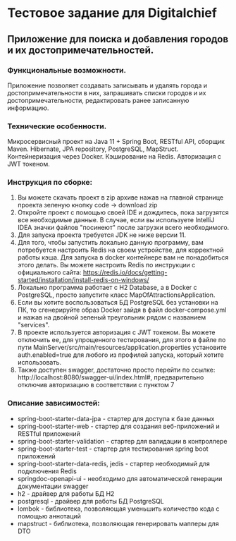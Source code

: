 # **Тестовое задание для Digitalchief**

## Приложение для поиска и добавления городов и их достопримечательностей.

### **Функциональные возможности.**

Приложение позволяет создавать записывать и удалять города и достопримечательности в них,
запрашивать списки городов и их достопримечательности, редактировать ранее записанную информацию.

### **Технические особенности.**

Микросервисный проект на Java 11 + Spring Boot, RESTful API, сборщик Maven. Hibernate,
JPA repository, PostgreSQL, MapStruct. Контейнеризация через Docker. Кэширование на Redis. Авторизация с JWT токеном.

### **Инструкция по сборке:**

1) Вы можете скачать проект в zip архиве нажав на главной странице проекта зеленую кнопку code -> download zip
2) Откройте проект с помощью своей IDE и дождитесь, пока загрузятся все необходимые данные. В случае,
   если вы используете IntelliJ IDEA значки файлов "посинеют" после загрузки всего необходимого.
3) Для запуска проекта требуется JDK не ниже версии 11.
4) Для того, чтобы запустить локально данную программу, вам потребуется настроить Redis на своем устройстве, для корректной
   работы кэша. Для запуска в docker контейнере вам не понадобиться этого делать. Вы можете настроить Redis по
   инструкции с официального сайта: https://redis.io/docs/getting-started/installation/install-redis-on-windows/
5) Локально программа работает с H2 Database, а в Docker с PostgreSQL, просто запустите класс
   MapOfAttractionsApplication.
6) Если вы хотите воспользоваться БД PostgreSQL без установки на ПК, то сгенерируйте образ Docker зайдя в файл
   docker-compose.yml и нажав на двойной зеленый треугольник рядом с названием "services".
7) В проекте используется авторизация с JWT токеном. Вы можете отключить ее, для упрощенного тестирования, для этого в 
файле по пути MainServer/src/main/resources/application.properties установите auth.enabled=true для любого из профилей 
запуска, который хотите использовать.
8) Также доступен swagger, достаточно просто перейти по ссылке: http://localhost:8080/swagger-ui/index.html#, 
предварительно отключив авторизацию в соответствии с пунктом 7

### **Описание зависимостей:**

- spring-boot-starter-data-jpa - стартер для доступа к базе данных
- spring-boot-starter-web - стартер для создания веб-приложений и RESTful приложений
- spring-boot-starter-validation - стартер для валидации в контроллере
- spring-boot-starter-test - стартер для тестирования spring boot приложений
- spring-boot-starter-data-redis, jedis - стартер необходимый для подключения Redis
- springdoc-openapi-ui - необходимо для автоматической генерации документации swagger
- h2 - драйвер для работы БД H2
- postgresql - драйвер для работы БД PostgreSQL
- lombok - библиотека, позволяющая уменьшить количество кода с помощью аннотаций
- mapstruct - библиотека, позволяющая генерировать мапперы для DTO